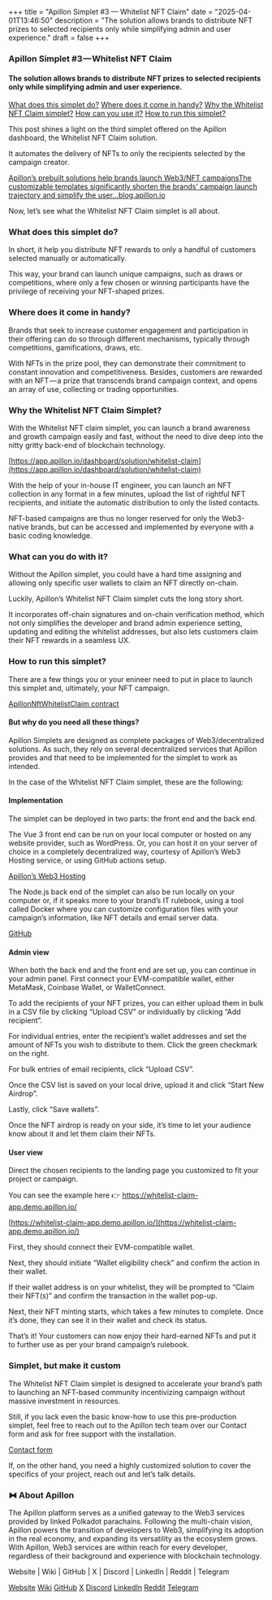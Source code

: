 +++
title = "Apillon Simplet #3 — Whitelist NFT Claim"
date = "2025-04-01T13:46:50"
description = "The solution allows brands to distribute NFT prizes to selected recipients only while simplifying admin and user experience."
draft = false
+++

### Apillon Simplet #3 — Whitelist NFT Claim


#### The solution allows brands to distribute NFT prizes to selected recipients only while simplifying admin and user experience.

[What does this simplet do?](#2686)
[Where does it come in handy?](#a381)
[Why the Whitelist NFT Claim simplet?](#cffd)
[How can you use it?](#85df)
[How to run this simplet?](#9ac2)

This post shines a light on the third simplet offered on the Apillon dashboard, the Whitelist NFT Claim solution.


It automates the delivery of NFTs to only the recipients selected by the campaign creator.

[Apillon’s prebuilt solutions help brands launch Web3/NFT campaignsThe customizable templates significantly shorten the brands’ campaign launch trajectory and simplify the user…blog.apillon.io](https://blog.apillon.io/apillons-prebuilt-solutions-help-brands-launch-web3-nft-campaigns-be2415ccb9ce)

Now, let’s see what the Whitelist NFT Claim simplet is all about.


### What does this simplet do?


In short, it help you distribute NFT rewards to only a handful of customers selected manually or automatically.


This way, your brand can launch unique campaigns, such as draws or competitions, where only a few chosen or winning participants have the privilege of receiving your NFT-shaped prizes.


### Where does it come in handy?


Brands that seek to increase customer engagement and participation in their offering can do so through different mechanisms, typically through competitions, gamifications, draws, etc.


With NFTs in the prize pool, they can demonstrate their commitment to constant innovation and competitiveness. Besides, customers are rewarded with an NFT — a prize that transcends brand campaign context, and opens an array of use, collecting or trading opportunities.


### Why the Whitelist NFT Claim Simplet?


With the Whitelist NFT claim simplet, you can launch a brand awareness and growth campaign easily and fast, without the need to dive deep into the nitty gritty back-end of blockchain technology.

[https://app.apillon.io/dashboard/solution/whitelist-claim](https://app.apillon.io/dashboard/solution/whitelist-claim)

With the help of your in-house IT engineer, you can launch an NFT collection in any format in a few minutes, upload the list of rightful NFT recipients, and initiate the automatic distribution to only the listed contacts.


NFT-based campaigns are thus no longer reserved for only the Web3-native brands, but can be accessed and implemented by everyone with a basic coding knowledge.


### What can you do with it?


Without the Apillon simplet, you could have a hard time assigning and allowing only specific user wallets to claim an NFT directly on-chain.


Luckily, Apillon’s Whitelist NFT Claim simplet cuts the long story short.


It incorporates off-chain signatures and on-chain verification method, which not only simplifies the developer and brand admin experience setting, updating and editing the whitelist addresses, but also lets customers claim their NFT rewards in a seamless UX.


### How to run this simplet?


There are a few things you or your enineer need to put in place to launch this simplet and, ultimately, your NFT campaign.

[ApillonNftWhitelistClaim contract](https://github.com/Apillon/apillon-evm-contracts)

#### But why do you need all these things?


Apillon Simplets are designed as complete packages of Web3/decentralized solutions. As such, they rely on several decentralized services that Apillon provides and that need to be implemented for the simplet to work as intended.


In the case of the Whitelist NFT Claim simplet, these are the following:


#### Implementation


The simplet can be deployed in two parts: the front end and the back end.


The Vue 3 front end can be run on your local computer or hosted on any website provider, such as WordPress. Or, you can host it on your server of choice in a completely decentralized way, courtesy of Apillon’s Web3 Hosting service, or using GitHub actions setup.

[Apillon’s Web3 Hosting](https://app.apillon.io/dashboard/service/hosting)

The Node.js back end of the simplet can also be run locally on your computer or, if it speaks more to your brand’s IT rulebook, using a tool called Docker where you can customize configuration files with your campaign’s information, like NFT details and email server data.

[GitHub](https://github.com/Apillon/ps-whitelist-claim)

#### Admin view


When both the back end and the front end are set up, you can continue in your admin panel. First connect your EVM-compatible wallet, either MetaMask, Coinbase Wallet, or WalletConnect.


To add the recipients of your NFT prizes, you can either upload them in bulk in a CSV file by clicking “Upload CSV” or individually by clicking “Add recipient”.


For individual entries, enter the recipient’s wallet addresses and set the amount of NFTs you wish to distribute to them. Click the green checkmark on the right.


For bulk entries of email recipients, click “Upload CSV”.


Once the CSV list is saved on your local drive, upload it and click “Start New Airdrop”.


Lastly, click “Save wallets”.


Once the NFT airdrop is ready on your side, it’s time to let your audience know about it and let them claim their NFTs.


#### User view


Direct the chosen recipients to the landing page you customized to fit your project or campaign.


You can see the example here 👉 https://whitelist-claim-app.demo.apillon.io/

[https://whitelist-claim-app.demo.apillon.io/](https://whitelist-claim-app.demo.apillon.io/)

First, they should connect their EVM-compatible wallet.


Next, they should initiate “Wallet eligibility check” and confirm the action in their wallet.


If their wallet address is on your whitelist, they will be prompted to “Claim their NFT(s)” and confirm the transaction in the wallet pop-up.


Next, their NFT minting starts, which takes a few minutes to complete. Once it’s done, they can see it in their wallet and check its status.


That’s it! Your customers can now enjoy their hard-earned NFTs and put it to further use as per your brand campaign’s rulebook.


### Simplet, but make it custom


The Whitelist NFT Claim simplet is designed to accelerate your brand’s path to launching an NFT-based community incentivizing campaign without massive investment in resources.


Still, if you lack even the basic know-how to use this pre-production simplet, feel free to reach out to the Apillon tech team over our Contact form and ask for free support with the installation.

[Contact form](https://apillon.io/contact)

If, on the other hand, you need a highly customized solution to cover the specifics of your project, reach out and let’s talk details.


### ⧓ About Apillon


The Apillon platform serves as a unified gateway to the Web3 services provided by linked Polkadot parachains. Following the multi-chain vision, Apillon powers the transition of developers to Web3, simplifying its adoption in the real economy, and expanding its versatility as the ecosystem grows. With Apillon, Web3 services are within reach for every developer, regardless of their background and experience with blockchain technology.


Website | Wiki | GitHub | X | Discord | LinkedIn | Reddit | Telegram

[Website](https://apillon.io/)
[Wiki](https://wiki.apillon.io/)
[GitHub](https://github.com/Apillon)
[X](https://twitter.com/apillon)
[Discord](https://discord.gg/apillon)
[LinkedIn](https://www.linkedin.com/company/apillon/)
[Reddit](https://www.reddit.com/r/apillon/)
[Telegram](https://t.me/Apillon)